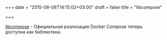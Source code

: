 +++
date = "2015-08-08T14:15:02+03:00"
draft = false
title = "libcompose"

+++

<p><a href="https://github.com/docker/libcompose">libcompose</a>&nbsp;- Официальная реализация&nbsp;Docker Compose теперь доступна как библиотека.</p>


